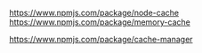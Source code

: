 https://www.npmjs.com/package/node-cache
https://www.npmjs.com/package/memory-cache

https://www.npmjs.com/package/cache-manager